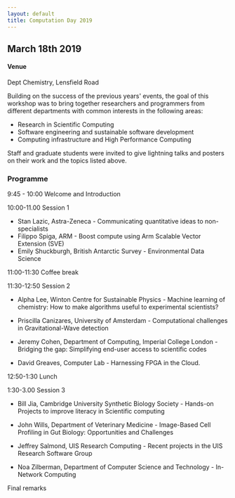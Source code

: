 ```yaml
---
layout: default
title: Computation Day 2019
---
```


## March 18th 2019

#### Venue
Dept Chemistry, Lensfield Road

Building on the success of the previous years' events, the goal of
this workshop was to bring together researchers and programmers from
different departments with common interests in the following areas:

* Research in Scientific Computing
* Software engineering and sustainable software development
* Computing infrastructure and High Performance Computing

Staff and graduate students were invited to give lightning talks and posters on their
work and the topics listed above.

### Programme

9:45 - 10:00 Welcome and Introduction

10:00-11.00 Session 1

* Stan Lazic, Astra-Zeneca - Communicating quantitative ideas to non-specialists
* Filippo Spiga, ARM - Boost compute using Arm Scalable Vector Extension (SVE)
* Emily Shuckburgh, British Antarctic Survey - Environmental Data Science

11:00-11:30 Coffee break

11:30-12:50 Session 2

* Alpha Lee, Winton Centre for Sustainable Physics - Machine learning
  of chemistry: How to make algorithms useful to experimental
  scientists?

* Priscilla Canizares, University of Amsterdam - Computational
  challenges in Gravitational-Wave detection

* Jeremy Cohen, Department of Computing, Imperial College London -
  Bridging the gap: Simplifying end-user access to scientific codes

* David Greaves, Computer Lab - Harnessing FPGA in the Cloud.

12:50-1:30 Lunch

1:30-3.00 Session 3

* Bill Jia, Cambridge University Synthetic Biology Society - Hands-on
  Projects to improve literacy in Scientific computing

* John Wills, Department of Veterinary Medicine - Image-Based Cell
  Profiling in Gut Biology: Opportunities and Challenges

* Jeffrey Salmond, UIS Research Computing - Recent projects in the UIS
  Research Software Group

* Noa Zilberman, Department of Computer Science and Technology -
  In-Network Computing

Final remarks
